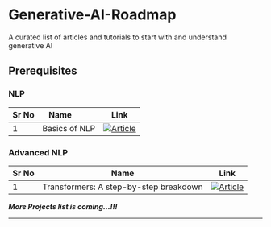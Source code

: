 # Generative-AI-Roadmap
A curated list of articles and tutorials to start with and understand generative AI

## Prerequisites

### NLP

| Sr No | Name &nbsp; &nbsp; &nbsp; &nbsp;                | Link                                         |
| ----- | ----------------------------------------------- | -------------------------------------------- |
| 1     | Basics of NLP                                   | [![Article](https://img.shields.io/badge/Article-link-blue)](https://www.analyticsvidhya.com/blog/2022/01/nlp-tutorials-part-i-from-basics-to-advance) |

### Advanced NLP

| Sr No | Name                                            | Link                                         |
| ----- | ----------------------------------------------- | -------------------------------------------- |
| 1     | Transformers: A step-by-step breakdown          | [![Article](https://img.shields.io/badge/Article-link-blue)](https://builtin.com/artificial-intelligence/transformer-neural-network) |

***More Projects list is coming...!!!***

---

